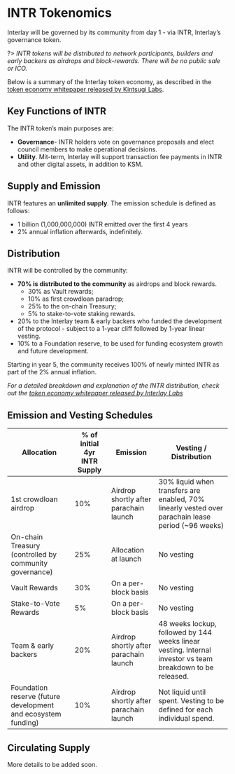 # INTR Tokenomics

Interlay will be governed by its community from day 1 - via INTR, Interlay’s governance token. 


?> _INTR tokens will be distributed to network participants, builders and early backers as airdrops and block-rewards. There will be no public sale or ICO._

Below is a summary of the Interlay token economy, as described in the [token economy whitepaper released by Kintsugi Labs](https://raw.githubusercontent.com/interlay/whitepapers/master/Interlay_Token_Economy.pdf).

## Key Functions of INTR

The INTR token’s main purposes are:

* **Governance**- INTR holders vote on governance proposals and elect council members to make operational decisions. 
* **Utility**. Mit-term, Interlay will support transaction fee payments in INTR and other digital assets, in addition to KSM. 

## Supply and Emission

INTR features an **unlimited supply**. The emission schedule is defined as follows: 

* 1 billion (1,000,000,000) INTR emitted over the first 4 years
* 2% annual inflation afterwards, indefinitely.


## Distribution

INTR will be controlled by the community:

* **70% is distributed to the community** as airdrops and block rewards.  
  - 30% as Vault rewards;
  - 10% as first crowdloan paradrop;
  - 25% to the on-chain Treasury;
  - 5% to stake-to-vote staking rewards.
* 20% to the Interlay team & early backers who funded the development of the protocol - subject to a 1-year cliff followed by 1-year linear vesting.
* 10% to a Foundation reserve, to be used for funding ecosystem growth and future development.

Starting in year 5, the community receives 100% of newly minted INTR as part of the 2% annual inflation.

*For a detailed breakdown and explanation of the INTR distribution, check out the [token economy whitepaper released by Interlay Labs](https://raw.githubusercontent.com/interlay/whitepapers/master/Interlay_Token_Economy.pdf)*


## Emission and Vesting Schedules

<table>
<thead>
  <tr>
    <th>Allocation</th>
    <th>% of initial 4yr INTR Supply</th>
    <th>Emission</th>
    <th>Vesting / Distribution</th>
  </tr>
</thead>
<tbody>
  <tr>
    <td>1st crowdloan airdrop</td>
    <td>10%</td>
    <td>Airdrop shortly after parachain launch<br></td>
    <td>30% liquid when transfers are enabled, 70% linearly vested over parachain lease period (~96 weeks) </td>
  </tr>
  <tr>
    <td>On-chain Treasury (controlled by community governance)</td>
    <td>25%</td>
    <td>Allocation at launch</td>
    <td>No vesting</td>
  </tr>
  <tr>
    <td>Vault Rewards</td>
    <td>30%</td>
    <td>On a per-block basis</td>
    <td>No vesting</td>
  </tr>
  <tr>
    <td>Stake-to-Vote Rewards</td>
    <td>5%</td>
    <td>On a per-block basis</td>
    <td>No vesting</td>
  </tr>
  <tr>
    <td>Team &amp; early backers </td>
    <td>20%</td>
    <td>Airdrop shortly after parachain launch<br></td>
    <td>48 weeks lockup, followed by 144 weeks linear vesting. Internal investor vs team breakdown to be released. </td>
  </tr>
  <tr>
    <td>Foundation reserve (future development and ecosystem funding)</td>
    <td>10%</td>
    <td>Airdrop shortly after parachain launch<br></td>
    <td>Not liquid until spent. Vesting to be defined for each individual spend. </td>
  </tr>
</tbody>
</table>


## Circulating Supply

More details to be added soon.